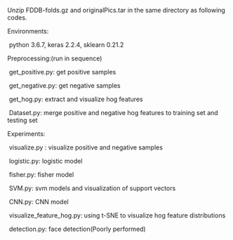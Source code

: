 Unzip FDDB-folds.gz and originalPics.tar in the same directory as following codes.


Environments:

​	python 3.6.7, keras 2.2.4, sklearn 0.21.2


Preprocessing:(run in sequence)

​	get_positive.py: get positive samples

​	get_negative.py: get negative samples

​	get_hog.py: extract and visualize hog features

​	Dataset.py: merge positive and negative hog features to training set and testing set



Experiments:

​	visualize.py : visualize positive and negative samples

​	logistic.py: logistic model

​	fisher.py: fisher model

​	SVM.py: svm models and visualization of support vectors

​	CNN.py: CNN model

​	visualize_feature_hog.py: using t-SNE to visualize hog feature distributions

​	detection.py: face detection(Poorly performed)
